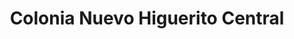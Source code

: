 ---
title: Colonia Nuevo Higuerito Central
url: /colonia-nuevo-higuerito-central/
latitude: 15.2
longitude: -87.962
---